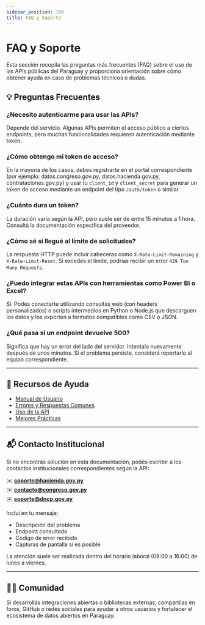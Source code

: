 ```yaml
---
sidebar_position: 100
title: FAQ y Soporte
---
```


# FAQ y Soporte

Esta sección recopila las preguntas más frecuentes (FAQ) sobre el uso de las APIs públicas del Paraguay y proporciona orientación sobre cómo obtener ayuda en caso de problemas técnicos o dudas.

## 💡 Preguntas Frecuentes

### ¿Necesito autenticarme para usar las APIs?

Depende del servicio. Algunas APIs permiten el acceso público a ciertos endpoints, pero muchas funcionalidades requieren autenticación mediante token.

### ¿Cómo obtengo mi token de acceso?

En la mayoría de los casos, debes registrarte en el portal correspondiente (por ejemplo: datos.congreso.gov.py, datos.hacienda.gov.py, contrataciones.gov.py) y usar tu `client_id` y `client_secret` para generar un token de acceso mediante un endpoint del tipo `/auth/token` o similar.

### ¿Cuánto dura un token?

La duración varía según la API, pero suele ser de entre 15 minutos a 1 hora. Consultá la documentación específica del proveedor.

### ¿Cómo sé si llegué al límite de solicitudes?

La respuesta HTTP puede incluir cabeceras como `X-Rate-Limit-Remaining` y `X-Rate-Limit-Reset`. Si excedes el límite, podrías recibir un error `429 Too Many Requests`.

### ¿Puedo integrar estas APIs con herramientas como Power BI o Excel?

Sí. Podés conectarte utilizando consultas web (con headers personalizados) o scripts intermedios en Python o Node.js que descarguen los datos y los exporten a formatos compatibles como CSV o JSON.

### ¿Qué pasa si un endpoint devuelve 500?

Significa que hay un error del lado del servidor. Intentalo nuevamente después de unos minutos. Si el problema persiste, considerá reportarlo al equipo correspondiente.

---

## 🧰 Recursos de Ayuda

- [Manual de Usuario](./07-manual-usuario.md)
- [Errores y Respuestas Comunes](./06-errores.md)
- [Uso de la API](./04-uso-api.md)
- [Mejores Prácticas](./08-mejores-practicas.md)

---

## 📬 Contacto Institucional

Si no encontrás solución en esta documentación, podés escribir a los contactos institucionales correspondientes según la API:

✉️ **soporte@hacienda.gov.py**  
✉️ **contacto@congreso.gov.py**  
✉️ **soporte@dncp.gov.py**

Incluí en tu mensaje:

- Descripción del problema
- Endpoint consultado
- Código de error recibido
- Capturas de pantalla si es posible

La atención suele ser realizada dentro del horario laboral (08:00 a 16:00) de lunes a viernes.

---

## 🙋‍♂️ Comunidad

Si desarrollás integraciones abiertas o bibliotecas externas, compartilas en foros, GitHub o redes sociales para ayudar a otros usuarios y fortalecer el ecosistema de datos abiertos en Paraguay.